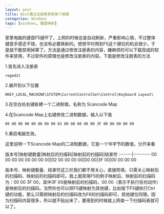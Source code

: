 ```yaml
---
layout: post
title: Win7通过注册表禁用某个按键
categories: Windows
tags: [windows, 键盘映射]
---
```


家里电脑的键盘F5键坏了，上网的时候总是自动刷新，严重影响心情，不过整体键盘手感还不错，也没有必要换新的。想想平时用到F5这个键位的机会很少，于是就干脆禁用掉算了。方法是通过修改注册表的内容，嫌麻烦的可以下载现成的软件来禁用，不过软件的原理也是修改注册表的内容。下面是修改注册表的方法

1.首先进入注册表

    regedit

2.展开到以下位置

	HKEY_LOCAL_MACHINE\SYSTEM\CurrentControlSet\Control\Keyboard Layout\

3.在空白处右键新建一个二进制值，名称为 Scancode Map

4.在Scancode Map上右键修改二进制数据，输入以下值

    00 00 00 00 00 00 00 00 02 00 00 00 00 00 3F 00 00 00 00 00

5.重启电脑生效。

这里说明一下Scancode Map的二进制数据，它是一个16字节的数值，分开来看


版本号|映射键数量|映射后的扫描码|映射前的扫描码|结束符
:------|:--------
00 00 00 00 00 00 00 00|02 00 00 00 00|00 00|3F 00|00 00 00 00
 

版本号、映射键数量、结束符这三栏我们都不用关心，直接照填。只需关心映射后的扫描码、映射前的扫描码即可。我上面禁用F5的例子映射后、映射前的扫描码为：00 00 3F 00，其中3F 00是映射前的扫描码，00 00（表示不执行任何动作）是映射后的扫描码。当然你也可以把F5键映射为其他键，比如按下F5键执行Ctrl键的功能，那么只需把映射后的扫描码改为F6的扫描码即可，其他键位同理。因为扫描码内容很多，所以就不贴出来了，要用到的时候就上网查一下扫描码表就可以了。
